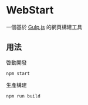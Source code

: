 # WebStart

一個基於 [Gulp.js](https://gulpjs.com) 的網頁構建工具

## 用法

啓動開發

```shell
npm start
```

生產構建

```shell
npm run build
```
